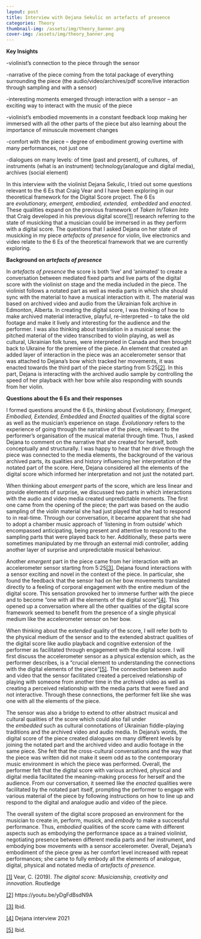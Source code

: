 ```yaml
---
layout: post
title: Interview with Dejana Sekulic on artefacts of presence
categories: Theory
thumbnail-img: /assets/img/theory_banner.png
cover-img: /assets/img/theory_banner.png
---
```

<p><strong>Key Insights</strong></p>



<p>-violinist&#8217;s connection to the piece through the sensor</p>



<p>-narrative of the piece coming from the total package of everything surrounding the piece (the audio/video/archives/pdf score/live interaction through sampling and with a sensor)</p>



<p>-interesting moments emerged through interaction with a sensor &#8211; an exciting way to interact with the music of the piece</p>



<p>-violinist’s embodied movements in a constant feedback loop making her immersed with all the other parts of the piece but also learning about the importance of minuscule movement changes</p>



<p>-comfort with the piece &#8211; degree of embodiment growing overtime with many performances, not just one</p>



<p>-dialogues on many levels: of time (past and present), of cultures,&nbsp; of instruments (what is an instrument) technology(analogue and digital media), archives (social element)</p>



<p>In this interview with the violinist Dejana Sekulic, I tried out some questions relevant to the 6 Es that Craig Vear and I have been exploring in our theoretical framework for the Digital Score project. The 6 Es are&nbsp;<em>evolutionary, </em><em>emergent, </em><em>embodied, </em><em>extended,</em><em>&nbsp; embedded</em>&nbsp;and <em>e</em><em>nacted</em>. These qualities expand on the previous framework of <em>Taken In/Taken Into</em> that Craig developed in his previous digital score<a href="#_ftn1" target="_blank" rel="noreferrer noopener">[1]</a>&nbsp;research referring to the state of musicking that a musician could be immersed in as they perform with a digital score. The questions that I asked Dejana on her state of musicking in my piece&nbsp;<em>artefacts of presence</em>&nbsp;for violin, live electronics and video relate to the 6 Es of the theoretical framework that we are currently exploring.</p>



<p><strong>Background on&nbsp;</strong><em><strong>artefacts of presence</strong></em></p>



<p>In&nbsp;<em>artefacts of presence</em>&nbsp;the score is both &#8216;live&#8217; and &#8216;animated&#8217; to create a conversation between mediated fixed parts and live parts of the digital score with the violinist on stage and the media included in the piece. The violinist follows a notated part as well as media parts in which she should sync with the material to have a musical interaction with it. The material was based on archived video and audio from the Ukrainian folk archive in Edmonton, Alberta. In creating the digital score, I was thinking of how to make archived material interactive, playful, re-interpreted – to take the old footage and make it lively and interesting for the audience and the performer. I was also thinking about translation in a musical sense: the pitched material of the video transcribed to violin playing, as well as cultural, Ukrainian folk tunes, were interpreted in Canada and then brought back to Ukraine for the premiere of the piece. An element that created an added layer of interaction in the piece was an accelerometer sensor that was attached to Dejana’s bow which tracked her movements, it was enacted towards the third part of the piece starting from 5:25<a href="#_ftn2" target="_blank" rel="noreferrer noopener">[2]</a>. In this part, Dejana is interacting with the archived audio sample by controlling the speed of her playback with her bow while also responding with sounds from her violin.</p>



<p><strong>Questions about the 6 Es and their responses</strong></p>



<p>I formed questions around the 6 Es, thinking about&nbsp;<em>Evolutionary, Emergent, Embodied, Extended, Embedded&nbsp;</em>and<em>&nbsp;Enacted&nbsp;</em>qualities of the digital score as well as the musician’s experience on stage.&nbsp;<em>Evolutionary&nbsp;</em>refers to the experience of going through the narrative of the piece, relevant to the performer’s organisation of the musical material through time. Thus, I asked Dejana to comment on the narrative that she created for herself, both conceptually and structurally. I was happy to hear that her drive through the piece was connected to the media elements, the background of the various archived parts, its qualities and history influencing her interpretation of the notated part of the score. Here, Dejana considered all the elements of the digital score which informed her interpretation and not just the notated part.</p>



<p>When thinking about&nbsp;<em>emergent</em>&nbsp;parts of the score, which are less linear and provide elements of surprise, we discussed two parts in which interactions with the audio and video media created unpredictable moments. The first one came from the opening of the piece; the part was based on the audio sampling of the violin material she had just played that she had to respond to in real-time. Through our conversation, it became apparent that she had to adopt a chamber music approach of ‘listening in from outside’ which encompassed anticipating, being present and attentive to respond to the sampling parts that were played back to her. Additionally, these parts were sometimes manipulated by me through an external midi controller, adding another layer of surprise and unpredictable musical behaviour.</p>



<p>Another&nbsp;<em>emergent</em>&nbsp;part in the piece came from her interaction with an accelerometer sensor starting from 5:25<a href="#_ftn3" target="_blank" rel="noreferrer noopener">[3]</a>. Dejana found interactions with a sensor exciting and novel in the context of the piece. In particular, she found the feedback that the sensor had on her bow movements translated directly to a feeling of corporal engagement with the entire medium of the digital score. This sensation provoked her to immerse further with the piece and to become “one with all the elements of the digital score”<a href="#_ftn4" target="_blank" rel="noreferrer noopener">[4]</a>. This opened up a conversation where all the other qualities of the digital score framework seemed to benefit from the presence of a single physical medium like the accelerometer sensor on her bow.&nbsp;</p>



<p>When thinking about the e<em>xtended</em>&nbsp;quality of the score, I will refer both to the physical medium of the sensor and to the extended abstract qualities of the digital score like audio playback and cognitive extension of the performer as facilitated through engagement with the digital score. I will first discuss the accelerometer sensor as a physical extension which, as the performer describes, is a “crucial element to understanding the connections with the digital elements of the piece”<a href="#_ftn5" target="_blank" rel="noreferrer noopener">[5]</a>. The connection between audio and video that the sensor facilitated created a perceived relationship of playing with someone from another time in the archived video as well as creating a perceived relationship with the media parts that were fixed and not interactive. Through these connections, the performer felt like she was one with all the elements of the piece.</p>



<p>The sensor was also a bridge to extend to other abstract musical and cultural qualities of the score which could also fall under the&nbsp;<em>embedded</em>&nbsp;such as cultural connotations of Ukrainian fiddle-playing traditions and the archived video and audio media. In Dejana’s words, the digital score of the piece created dialogues on many different levels by joining the notated part and the archived video and audio footage in the same piece. She felt that the cross-cultural conversations and the way that the piece was written did not make it seem odd as to the contemporary music environment in which the piece was performed. Overall, the performer felt that the digital score with various archived, physical and digital media facilitated the meaning-making process for herself and the audience. From our conversation, it seemed like the&nbsp;<em>enacted&nbsp;</em>qualities were facilitated by the notated part itself, prompting the performer to engage with various material of the piece by following instructions on how to line up and respond to the digital and analogue audio and video of the piece.</p>



<p>The overall system of the digital score proposed an environment for the musician to create in, perform, musick, and&nbsp;<em>embody</em>&nbsp;to make a successful performance. Thus,&nbsp;<em>embodied&nbsp;</em>qualities of the score came with different aspects such as embodying the performance space as a trained violinist, negotiating presence between different media parts and her instrument, and embodying bow movements with a sensor accelerometer. Overall, Dejana’s embodiment of the piece grew as her comfort level increased with repeat performances; she came to fully embody all the elements of analogue, digital, physical and notated media of <em>artefacts of presence.</em></p>



<p><a href="#_ftnref1" target="_blank" rel="noreferrer noopener">[1]</a>&nbsp;Vear, C. (2019).&nbsp;<em>The digital score: Musicianship, creativity and innovation</em>. Routledge</p>



<p><a href="#_ftnref2" target="_blank" rel="noreferrer noopener">[2]</a>&nbsp;https://youtu.be/yDgFdBsdN9A</p>



<p><a href="#_ftnref3" target="_blank" rel="noreferrer noopener">[3]</a>&nbsp;Ibid.</p>



<p><a href="#_ftnref4" target="_blank" rel="noreferrer noopener">[4]</a>&nbsp;Dejana interview 2021</p>



<p><a href="#_ftnref5" target="_blank" rel="noreferrer noopener">[5]</a>&nbsp;Ibid.</p>
